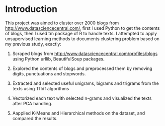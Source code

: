 # Introduction

This project was aimed to cluster over 2000 blogs from http://www.datasciencecentral.com/, first I used Python to get the contents of blogs, then I used tm package of R to handle texts.
I attempted to apply unsupervised learning methods to documents clustering problem based on my previous study, exactly:

1. Scraped blogs from http://www.datasciencecentral.com/profiles/blogs using Python urllib, BeautifulSoup packages.

2. Explored the contents of blogs and preprocessed them by removing digits, punctuations and stopwords.

3. Extracted and selected useful unigrams, bigrams and trigrams from the texts using TfIdf algorithms

4. Vectorized each text with selected n-grams and visualized the texts after PCA handling.

5. Aapplied K-Means and Hierarchical methods on the dataset, and compared the results.
